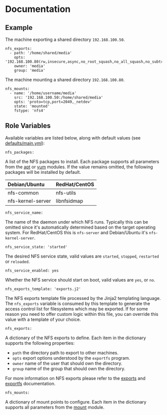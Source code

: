 # Documentation

## Example

The machine exporting a shared directory `192.168.100.50`.

```
nfs_exports:
  - path: '/home/shared/media'
    opts: '192.168.100.80(rw,insecure,async,no_root_squash,no_all_squash,no_subtree_check)'
    owner: 'media'
    group: 'media'
```

The machine mounting a shared directory `192.168.100.80`.

```
nfs_mounts:
  - name: '/home/username/media'
    src: '192.168.100.50:/home/shared/media'
    opts: 'proto=tcp,port=2049,_netdev'
    state: 'mounted'
    fstype: 'nfs4'
```

## Role Variables

Available variables are listed below, along with default values (see [defaults/main.yml](/defaults/main.yml)):

```
nfs_packages:
```

A list of the NFS packages to install. Each package supports all parameters from the
[apt](http://docs.ansible.com/ansible/apt_module.html) or [yum](http://docs.ansible.com/ansible/yum_module.html) modules.
If the value remains omitted, the following packages will be installed by default.

| Debian/Ubuntu          | RedHat/CentOS           |
| :--------------------- | :---------------------- |
| nfs-common             |  nfs-utils              |
| nfs-kernel-server      |  libnfsidmap            |

```
nfs_service_name:
```

The name of the daemon under which NFS runs. Typically this can be omitted since it's automatically determined
based on the target operating system. For RedHat/CentOS this is `nfs-server` and Debian/Ubuntu it's `nfs-kernel-server`.

```
nfs_service_state: 'started'
```

The desired NFS service state, valid values are `started`, `stopped`, `restarted` or `reloaded`.

```
nfs_service_enabled: yes
```

Whether the NFS service should start on boot, valid values are `yes`, or `no`.

```
nfs_exports_template: 'exports.j2'
```

The NFS exports template file processed by the Jinja2 templating language. The `nfs_exports` variable is consumed
by this template to generate the access control list for filesystems which may be exported. If for some reason
you need to offer custom logic within this file, you can override this value with a template of your choice.

```
nfs_exports:
```

A dictionary of the NFS exports to define. Each item in the dictionary supports the following properties:

* `path` the directory path to export to other machines.
* `opts` export options understood by the `exportfs` program.
* `owner` name of the user that should own the directory.
* `group` name of the group that should own the directory.

For more information on NFS exports please refer to the [exports](https://linux.die.net/man/5/exports) and 
[exportfs](https://linux.die.net/man/8/exportfs) documentation.

```
nfs_mounts:
```

A dictionary of mount points to configure. Each item in the dictionary supports all parameters from the
[mount](http://docs.ansible.com/ansible/mount_module.html) module.
